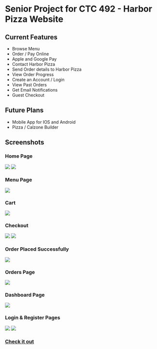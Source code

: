 # Senior Project for CTC 492 - Harbor Pizza Website

## Current Features

- Browse Menu
- Order / Pay Online
- Apple and Google Pay
- Contact Harbor Pizza
- Send Order details to Harbor Pizza
- View Order Progress
- Create an Account / Login
- View Past Orders
- Get Email Notifications
- Guest Checkout

## Future Plans

- Mobile App for IOS and Android
- Pizza / Calzone Builder

## Screenshots

### Home Page
![](client/src/imgs/siteImgs/Home%20(1).png)
![](client/src/imgs/siteImgs/Home%20(2).png)

### Menu Page
![](client/src/imgs/siteImgs/menu.png)

### Cart 
![](client/src/imgs/siteImgs/cart.png)

### Checkout
![](client/src/imgs/siteImgs/Checkout.png)
![](client/src/imgs/siteImgs/Checkout.jpg)

### Order Placed Successfully
![](client/src/imgs/siteImgs/Order%20(1).png)

### Orders Page
![](client/src/imgs/siteImgs/Order%20(2).png)

### Dashboard Page
![](client/src/imgs/siteImgs/Dashboard.png)

### Login & Register Pages
![](client/src/imgs/siteImgs/login.png)
![](client/src/imgs/siteImgs/register.png)

### [Check it out](https://www.harborpizza.app/)

